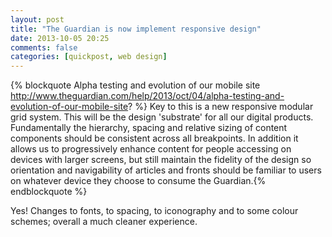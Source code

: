 ```yaml
---
layout: post
title: "The Guardian is now implement responsive design"
date: 2013-10-05 20:25
comments: false
categories: [quickpost, web design]
---
```


{% blockquote Alpha testing and evolution of our mobile site http://www.theguardian.com/help/2013/oct/04/alpha-testing-and-evolution-of-our-mobile-site? %}
Key to this is a new responsive modular grid system. This will be the design 'substrate' for all our digital products. Fundamentally the hierarchy, spacing and relative sizing of content components should be consistent across all breakpoints. In addition it allows us to progressively enhance content for people accessing on devices with larger screens, but still maintain the fidelity of the design so orientation and navigability of articles and fronts should be familiar to users on whatever device they choose to consume the Guardian.{% endblockquote %}

Yes! Changes to fonts, to spacing, to iconography and to some colour schemes; overall a much cleaner experience. 